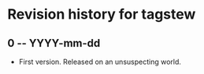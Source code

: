 # Revision history for tagstew

## 0 -- YYYY-mm-dd

* First version. Released on an unsuspecting world.
